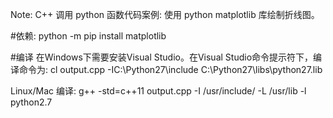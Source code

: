 Note:
	C++ 调用 python 函数代码案例: 使用 python matplotlib 库绘制折线图。

#依赖: 
	python -m pip install  matplotlib

#编译
在Windows下需要安装Visual Studio。在Visual Studio命令提示符下，编译命令为:
	cl output.cpp -IC:\Python27\include C:\Python27\libs\python27.lib

Linux/Mac 编译:
	g++ -std=c++11 output.cpp  -I /usr/include/ -L /usr/lib -l python2.7

